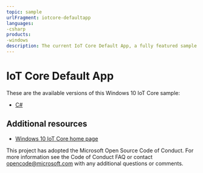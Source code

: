 ```yaml
---
topic: sample
urlFragment: iotcore-defaultapp
languages: 
-csharp
products:
-windows
description: The current IoT Core Default App, a fully featured sample app.
---
```


# IoT Core Default App

These are the available versions of this Windows 10 IoT Core sample:

*	[C#](./CS/README.md)

## Additional resources
* [Windows 10 IoT Core home page](https://developer.microsoft.com/en-us/windows/iot/)

This project has adopted the Microsoft Open Source Code of Conduct. For more information see the Code of Conduct FAQ or contact <opencode@microsoft.com> with any additional questions or comments.
